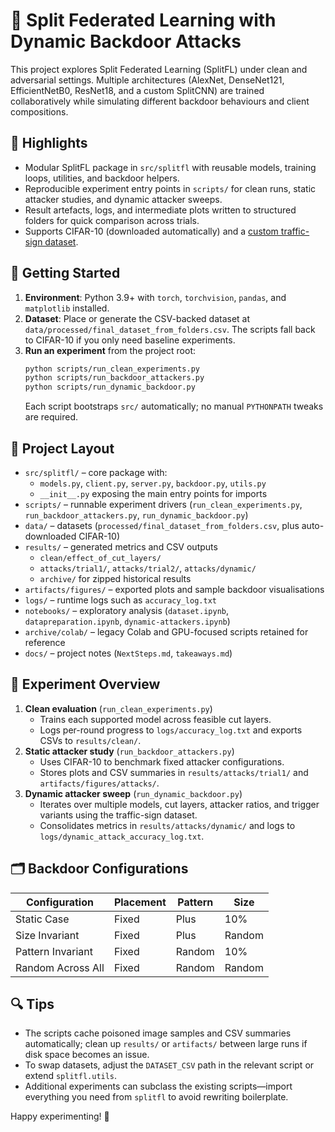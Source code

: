 # 🧠 Split Federated Learning with Dynamic Backdoor Attacks

This project explores Split Federated Learning (SplitFL) under clean and adversarial settings. Multiple architectures (AlexNet, DenseNet121, EfficientNetB0, ResNet18, and a custom SplitCNN) are trained collaboratively while simulating different backdoor behaviours and client compositions.

## 📌 Highlights
- Modular SplitFL package in `src/splitfl` with reusable models, training loops, utilities, and backdoor helpers.
- Reproducible experiment entry points in `scripts/` for clean runs, static attacker studies, and dynamic attacker sweeps.
- Result artefacts, logs, and intermediate plots written to structured folders for quick comparison across trials.
- Supports CIFAR-10 (downloaded automatically) and a [custom traffic-sign dataset](https://www.kaggle.com/datasets/rgoswami66/traffic-sign-dataset).

## 🚀 Getting Started
1. **Environment**: Python 3.9+ with `torch`, `torchvision`, `pandas`, and `matplotlib` installed.
2. **Dataset**: Place or generate the CSV-backed dataset at `data/processed/final_dataset_from_folders.csv`. The scripts fall back to CIFAR-10 if you only need baseline experiments.
3. **Run an experiment** from the project root:
   ```bash
   python scripts/run_clean_experiments.py
   python scripts/run_backdoor_attackers.py
   python scripts/run_dynamic_backdoor.py
   ```
   Each script bootstraps `src/` automatically; no manual `PYTHONPATH` tweaks are required.

## 🧬 Project Layout
- `src/splitfl/` – core package with:
  - `models.py`, `client.py`, `server.py`, `backdoor.py`, `utils.py`
  - `__init__.py` exposing the main entry points for imports
- `scripts/` – runnable experiment drivers (`run_clean_experiments.py`, `run_backdoor_attackers.py`, `run_dynamic_backdoor.py`)
- `data/` – datasets (`processed/final_dataset_from_folders.csv`, plus auto-downloaded CIFAR-10)
- `results/` – generated metrics and CSV outputs
  - `clean/effect_of_cut_layers/`
  - `attacks/trial1/`, `attacks/trial2/`, `attacks/dynamic/`
  - `archive/` for zipped historical results
- `artifacts/figures/` – exported plots and sample backdoor visualisations
- `logs/` – runtime logs such as `accuracy_log.txt`
- `notebooks/` – exploratory analysis (`dataset.ipynb`, `datapreparation.ipynb`, `dynamic-attackers.ipynb`)
- `archive/colab/` – legacy Colab and GPU-focused scripts retained for reference
- `docs/` – project notes (`NextSteps.md`, `takeaways.md`)

## 🧪 Experiment Overview
1. **Clean evaluation** (`run_clean_experiments.py`)
   - Trains each supported model across feasible cut layers.
   - Logs per-round progress to `logs/accuracy_log.txt` and exports CSVs to `results/clean/`.
2. **Static attacker study** (`run_backdoor_attackers.py`)
   - Uses CIFAR-10 to benchmark fixed attacker configurations.
   - Stores plots and CSV summaries in `results/attacks/trial1/` and `artifacts/figures/attacks/`.
3. **Dynamic attacker sweep** (`run_dynamic_backdoor.py`)
   - Iterates over multiple models, cut layers, attacker ratios, and trigger variants using the traffic-sign dataset.
   - Consolidates metrics in `results/attacks/dynamic/` and logs to `logs/dynamic_attack_accuracy_log.txt`.

## 🗂️ Backdoor Configurations
| Configuration      | Placement | Pattern | Size   |
| ------------------ | --------- | ------- | ------ |
| Static Case        | Fixed     | Plus    | 10%    |
| Size Invariant     | Fixed     | Plus    | Random |
| Pattern Invariant  | Fixed     | Random  | 10%    |
| Random Across All  | Fixed    | Random  | Random |

## 🔍 Tips
- The scripts cache poisoned image samples and CSV summaries automatically; clean up `results/` or `artifacts/` between large runs if disk space becomes an issue.
- To swap datasets, adjust the `DATASET_CSV` path in the relevant script or extend `splitfl.utils`.
- Additional experiments can subclass the existing scripts—import everything you need from `splitfl` to avoid rewriting boilerplate.

Happy experimenting! 🧪
